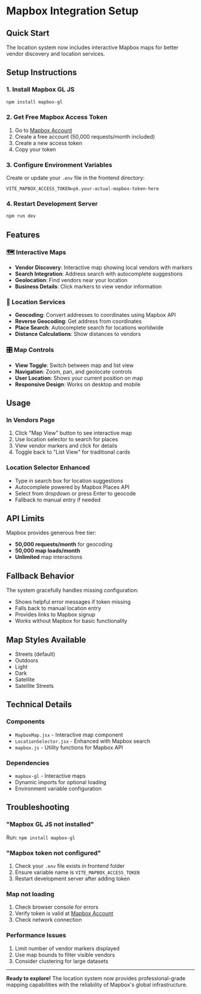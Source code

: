 # Mapbox Integration Setup

## Quick Start

The location system now includes interactive Mapbox maps for better vendor discovery and location services.

## Setup Instructions

### 1. Install Mapbox GL JS
```bash
npm install mapbox-gl
```

### 2. Get Free Mapbox Access Token
1. Go to [Mapbox Account](https://account.mapbox.com/access-tokens/)
2. Create a free account (50,000 requests/month included)
3. Create a new access token
4. Copy your token

### 3. Configure Environment Variables
Create or update your `.env` file in the frontend directory:

```env
VITE_MAPBOX_ACCESS_TOKEN=pk.your-actual-mapbox-token-here
```

### 4. Restart Development Server
```bash
npm run dev
```

## Features

### 🗺️ Interactive Maps
- **Vendor Discovery**: Interactive map showing local vendors with markers
- **Search Integration**: Address search with autocomplete suggestions
- **Geolocation**: Find vendors near your location
- **Business Details**: Click markers to view vendor information

### 📍 Location Services
- **Geocoding**: Convert addresses to coordinates using Mapbox API
- **Reverse Geocoding**: Get address from coordinates
- **Place Search**: Autocomplete search for locations worldwide
- **Distance Calculations**: Show distances to vendors

### 🎛️ Map Controls
- **View Toggle**: Switch between map and list view
- **Navigation**: Zoom, pan, and geolocate controls
- **User Location**: Shows your current position on map
- **Responsive Design**: Works on desktop and mobile

## Usage

### In Vendors Page
1. Click "Map View" button to see interactive map
2. Use location selector to search for places
3. View vendor markers and click for details
4. Toggle back to "List View" for traditional cards

### Location Selector Enhanced
- Type in search box for location suggestions
- Autocomplete powered by Mapbox Places API
- Select from dropdown or press Enter to geocode
- Fallback to manual entry if needed

## API Limits

Mapbox provides generous free tier:
- **50,000 requests/month** for geocoding
- **50,000 map loads/month**
- **Unlimited** map interactions

## Fallback Behavior

The system gracefully handles missing configuration:
- Shows helpful error messages if token missing
- Falls back to manual location entry
- Provides links to Mapbox signup
- Works without Mapbox for basic functionality

## Map Styles Available

- Streets (default)
- Outdoors
- Light
- Dark
- Satellite
- Satellite Streets

## Technical Details

### Components
- `MapboxMap.jsx` - Interactive map component
- `LocationSelector.jsx` - Enhanced with Mapbox search
- `mapbox.js` - Utility functions for Mapbox API

### Dependencies
- `mapbox-gl` - Interactive maps
- Dynamic imports for optional loading
- Environment variable configuration

## Troubleshooting

### "Mapbox GL JS not installed"
Run: `npm install mapbox-gl`

### "Mapbox token not configured"
1. Check your `.env` file exists in frontend folder
2. Ensure variable name is `VITE_MAPBOX_ACCESS_TOKEN`
3. Restart development server after adding token

### Map not loading
1. Check browser console for errors
2. Verify token is valid at [Mapbox Account](https://account.mapbox.com/)
3. Check network connection

### Performance Issues
1. Limit number of vendor markers displayed
2. Use map bounds to filter visible vendors
3. Consider clustering for large datasets

---

**Ready to explore!** The location system now provides professional-grade mapping capabilities with the reliability of Mapbox's global infrastructure.